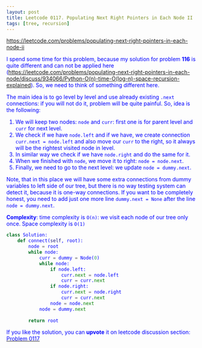 ```yaml
---
layout: post
title: Leetcode 0117. Populating Next Right Pointers in Each Node II
tags: [tree, recursion]
---
```


<a href="https://leetcode.com/problems/populating-next-right-pointers-in-each-node-ii"> <font color = blue>https://leetcode.com/problems/populating-next-right-pointers-in-each-node-ii

I spend some time for this problem, because my solution for problem **116** is quite different and can not be applied here (https://leetcode.com/problems/populating-next-right-pointers-in-each-node/discuss/934066/Python-O(n)-time-O(log-n)-space-recursion-explained). So, we need to think of something different here.

The main idea is to go level by level and use already existing `.next` connections: if you will not do it, problem will be quite painful. So, idea is the following:
1. We will keep two nodes: `node` and `curr`: first one is for parent level and `curr` for next level.
2. We check if we have `node.left` and if we have, we create connection `curr.next = node.left` and also move our `curr` to the right, so it always will be the rightest visited node in level.
3. In similar way we check if we have `node.right` and do the same for it.
4. When we finished with `node`, we move it to right: `node = node.next`.
5. Finally, we need to go to the next level: we update `node = dummy.next`.

Note, that in this place we will have some extra connections from dummy variables to left side of our tree, but there is no way testing system can detect it, because it is one-way connections. If you want to be completely honest, you need to add just one more line `dummy.next = None` after the line `node = dummy.next`.

**Complexity**: time complexity is `O(n)`: we visit each node of our tree only once. Space complexity is `O(1)`

```python
class Solution:
    def connect(self, root):
        node = root
        while node:
            curr = dummy = Node(0)
            while node:
                if node.left:
                    curr.next = node.left
                    curr = curr.next
                if node.right:
                    curr.next = node.right
                    curr = curr.next
                node = node.next
            node = dummy.next
               
        return root
```

If you like the solution, you can **upvote** it on leetcode discussion section:<a href="https://leetcode.com/problems/populating-next-right-pointers-in-each-node-ii/discuss/961868/python-o(n)-solution-explained"> <font color = blue>Problem 0117
